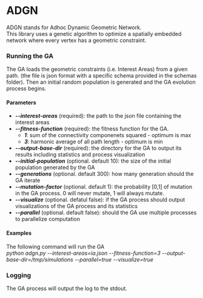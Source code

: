 # ADGN
ADGN stands for Adhoc Dynamic Geometric Network.<br/>
This library uses a genetic algorithm to optimize a spatially embedded
network where every vertex has a geometric constraint.

<h3>Running the GA</h3>
The GA loads the geometric constraints (i.e. Interest Areas) from a
given path. (the file is json format with a specific schema provided
in the schemas folder). Then an initial random population is generated
and the GA evolution process begins.
<h4>Parameters</h4>
<ul>
<li><b><i>--interest-areas</i></b> (required): the path to the json file containing the interest areas</l1>
<li><b><i>--fitness-function</i></b> (required): the fitness function for the GA.
    <ul>
    <li><b><i>1</i></b>: sum of the connectivity componenets squared - optimum is max</li>
    <li><b><i>3</i></b>: harmonic average of all path length - optimum is min</li>
    </ul>
</li>
<li><b><i>--output-base-dir</i></b> (required): the directory for the GA to output its results including statistics and process visualization</li>
<li><b><i>--initial-population</i></b> (optional. default 10): the size of the initial population generated by the GA</li>
<li><b><i>--generations</i></b> (optional. default 300): how many generation should the GA iterate</li>
<li><b><i>--mutation-factor</i></b> (optional. default 1): the probability [0,1] of mutation in the GA process. 0 will never mutate, 1 will always mutate.</li>
<li><b><i>--visualize</i></b> (optional. defatul false): if the GA process should output visualizations of the GA process and its statistics</li>
<li><b><i>--parallel</i></b> (optional. default false): should the GA use multiple processes to parallelize computation</li>
</ul>

<h4>Examples</h4>
The following command will run the GA<br/>
<i>python adgn.py --interest-areas=ia.json --fitness-function=3 --output-base-dir=/tmp/simulations --parallel=true --visualize=true</i>


<h3>Logging</h3>
The GA process will output the log to the stdout. 